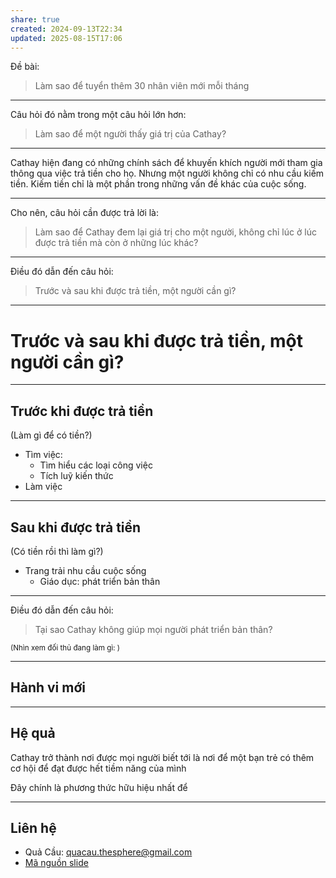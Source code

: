 ```yaml
---
share: true
created: 2024-09-13T22:34
updated: 2025-08-15T17:06
---
```

Đề bài:
> Làm sao để tuyển thêm 30 nhân viên mới mỗi tháng
---

Câu hỏi đó nằm trong một câu hỏi lớn hơn:
> Làm sao để một người thấy giá trị của Cathay?

---
Cathay hiện đang có những chính sách để khuyến khích người mới tham gia thông qua việc trả tiền cho họ. Nhưng một người không chỉ có nhu cầu kiếm tiền. <span class="fragment red">Kiếm tiền chỉ là một phần trong những vấn đề khác của cuộc sống.</span>

---

Cho nên, câu hỏi cần được trả lời là:
> Làm sao để Cathay đem lại giá trị cho một người, không chỉ lúc ở lúc được trả tiền mà còn ở những lúc khác?
---

Điều đó dẫn đến câu hỏi:
> Trước và sau khi được trả tiền, một người cần gì?
---

# Trước và sau khi được trả tiền, một người cần gì?
----
## Trước khi được trả tiền 
(Làm gì để có tiền?) <!-- .element: class="fragment" -->
- Tìm việc:<!-- .element: class="fragment" -->
    - Tìm hiểu các loại công việc<!-- .element: class="fragment" -->
    - Tích luỹ kiến thức<!-- .element: class="fragment" -->
- Làm việc<!-- .element: class="fragment" -->

----
## Sau khi được trả tiền
(Có tiền rồi thì làm gì?) <!-- .element: class="fragment" -->
- Trang trải nhu cầu cuộc sống<!-- .element: class="fragment" -->
    - Giáo dục: phát triển bản thân<!-- .element: class="fragment" -->

---
Điều đó dẫn đến câu hỏi:
> Tại sao Cathay không giúp mọi người phát triển bản thân?

<small class='fragment'>(Nhìn xem đối thủ đang làm gì: )</small>

----
## Hành vi mới

----
## Hệ quả
Cathay trở thành nơi được mọi người biết tới là nơi để một bạn trẻ có thêm cơ hội để đạt được hết tiềm năng của mình
 <!-- .element: class="fragment" -->

<span class="fragment">Đây chính là <span class="red">phương thức hữu hiệu nhất</span> để </span> 

---

## Liên hệ
- Quả Cầu: quacau.thesphere@gmail.com
- [Mã nguồn slide]() 
